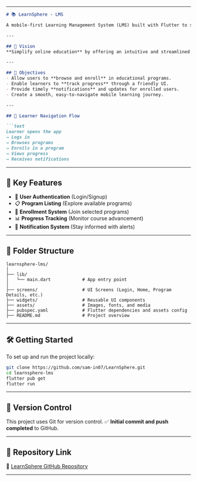 
---

````markdown
# 📚 LearnSphere - LMS

A mobile-first Learning Management System (LMS) built with Flutter to simplify online education. LearnSphere enables learners to enroll in programs, track their progress, and stay updated through notifications.

---

## 🚀 Vision
**Simplify online education** by offering an intuitive and streamlined mobile LMS experience for learners.

---

## 🎯 Objectives
- Allow users to **browse and enroll** in educational programs.
- Enable learners to **track progress** through a friendly UI.
- Provide timely **notifications** and updates for enrolled users.
- Create a smooth, easy-to-navigate mobile learning journey.

---

## 🧭 Learner Navigation Flow

```text
Learner opens the app 
→ Logs in 
→ Browses programs 
→ Enrolls in a program 
→ Views progress 
→ Receives notifications
````

---

## 🔑 Key Features

* 🔐 **User Authentication** (Login/Signup)
* 📋 **Program Listing** (Explore available programs)
* 📝 **Enrollment System** (Join selected programs)
* 📊 **Progress Tracking** (Monitor course advancement)
* 🔔 **Notification System** (Stay informed with alerts)

---

## 📁 Folder Structure

```plaintext
learnsphere-lms/
│
├── lib/
│   └── main.dart            # App entry point
│
├── screens/                 # UI Screens (Login, Home, Program Details, etc.)
├── widgets/                 # Reusable UI components
├── assets/                  # Images, fonts, and media
├── pubspec.yaml             # Flutter dependencies and assets config
├── README.md                # Project overview
```

---

## 🛠️ Getting Started

To set up and run the project locally:

```bash
git clone https://github.com/sam-in07/LearnSphere.git
cd learnsphere-lms
flutter pub get
flutter run
```

---

## 🧪 Version Control

This project uses Git for version control.
✅ **Initial commit and push completed** to GitHub.

---

## 📎 Repository Link

🔗 [LearnSphere GitHub Repository](https://github.com/sam-in07/LearnSphere)

---



